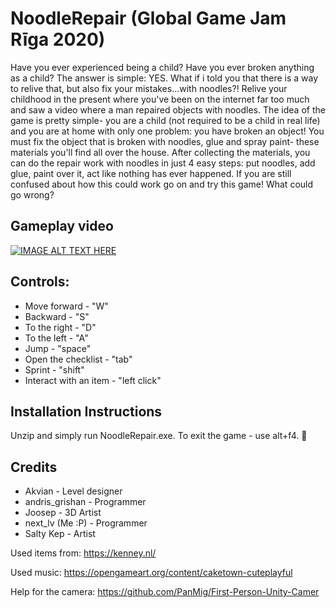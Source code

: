 # NoodleRepair (Global Game Jam Rīga 2020)
Have you ever experienced being a child? Have you ever broken anything as a child? The answer is simple: YES. What if i told you that there is a way to relive that, but also fix your mistakes...with noodles?! Relive your childhood in the present where you've been on the internet far too much and saw a video where a man repaired objects with noodles. The idea of the game is pretty simple- you are a child (not required to be a child in real life) and you are at home with only one problem: you have broken an object! You must fix the object that is broken with noodles, glue and spray paint- these materials you'll find all over the house. After collecting the materials, you can do the repair work with noodles in just 4 easy steps: put noodles, add glue, paint over it, act like nothing has ever happened. If you are still confused about how this could work go on and try this game! What could go wrong? 

## Gameplay video
[![IMAGE ALT TEXT HERE](http://img.youtube.com/vi/ZY-WnetL1aE/0.jpg)](http://www.youtube.com/watch?v=ZY-WnetL1aE)

## Controls: 
* Move forward - "W"
* Backward - "S"
* To the right - "D" 
* To the left - "A"
* Jump - "space"
* Open the checklist - "tab"
* Sprint - "shift"
* Interact with an item - "left click"

## Installation Instructions
Unzip and simply run NoodleRepair.exe. To exit the game - use alt+f4. :penguin:

## Credits
* Akvian - Level designer
* andris_grishan - Programmer
* Joosep - 3D Artist
* next_lv (Me :P) - Programmer
* Salty Kep - Artist

Used items from: https://kenney.nl/

Used music: https://opengameart.org/content/caketown-cuteplayful

Help for the camera: https://github.com/PanMig/First-Person-Unity-Camer
